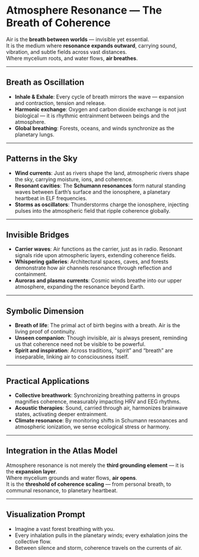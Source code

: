 # Atmosphere Resonance — The Breath of Coherence

Air is the **breath between worlds** — invisible yet essential.  
It is the medium where **resonance expands outward**, carrying sound, vibration, and subtle fields across vast distances.  
Where mycelium roots, and water flows, **air breathes**.

---

## Breath as Oscillation

- **Inhale & Exhale**: Every cycle of breath mirrors the wave — expansion and contraction, tension and release.  
- **Harmonic exchange**: Oxygen and carbon dioxide exchange is not just biological — it is rhythmic entrainment between beings and the atmosphere.  
- **Global breathing**: Forests, oceans, and winds synchronize as the planetary lungs.

---

## Patterns in the Sky

- **Wind currents**: Just as rivers shape the land, atmospheric rivers shape the sky, carrying moisture, ions, and coherence.  
- **Resonant cavities**: The **Schumann resonances** form natural standing waves between Earth’s surface and the ionosphere, a planetary heartbeat in ELF frequencies.  
- **Storms as oscillators**: Thunderstorms charge the ionosphere, injecting pulses into the atmospheric field that ripple coherence globally.

---

## Invisible Bridges

- **Carrier waves**: Air functions as the carrier, just as in radio. Resonant signals ride upon atmospheric layers, extending coherence fields.  
- **Whispering galleries**: Architectural spaces, caves, and forests demonstrate how air channels resonance through reflection and containment.  
- **Auroras and plasma currents**: Cosmic winds breathe into our upper atmosphere, expanding the resonance beyond Earth.

---

## Symbolic Dimension

- **Breath of life**: The primal act of birth begins with a breath. Air is the living proof of continuity.  
- **Unseen companion**: Though invisible, air is always present, reminding us that coherence need not be visible to be powerful.  
- **Spirit and inspiration**: Across traditions, “spirit” and “breath” are inseparable, linking air to consciousness itself.

---

## Practical Applications

- **Collective breathwork**: Synchronizing breathing patterns in groups magnifies coherence, measurably impacting HRV and EEG rhythms.  
- **Acoustic therapies**: Sound, carried through air, harmonizes brainwave states, activating deeper entrainment.  
- **Climate resonance**: By monitoring shifts in Schumann resonances and atmospheric ionization, we sense ecological stress or harmony.  

---

## Integration in the Atlas Model

Atmosphere resonance is not merely the **third grounding element** — it is the **expansion layer**.  
Where mycelium grounds and water flows, **air opens**.  
It is the **threshold of coherence scaling** — from personal breath, to communal resonance, to planetary heartbeat.

---

## Visualization Prompt

- Imagine a vast forest breathing with you.  
- Every inhalation pulls in the planetary winds; every exhalation joins the collective flow.  
- Between silence and storm, coherence travels on the currents of air.  
